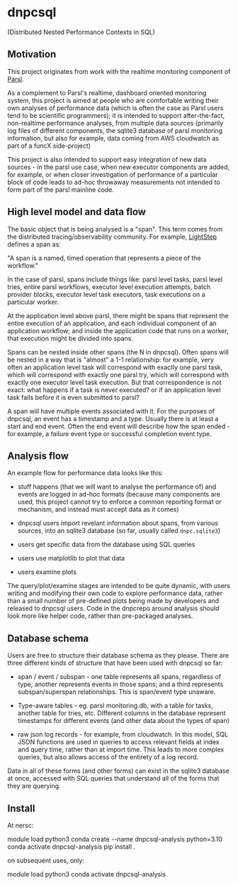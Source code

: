 # dnpcsql

(Distributed Nested Performance Contexts in SQL)

## Motivation

This project originates from work with the realtime monitoring
component of [Parsl](https://parsl-project.org/).

As a complement to Parsl's realtime, dashboard oriented monitoring
system, this project is aimed at people who are comfortable
writing their own analyses of performance data (which is often the
case as Parsl users tend to be scientific programmers); it is intended
to support after-the-fact, non-realtime performance analyses, from
multiple data sources (primarily log files of different components,
the sqlite3 database of parsl monitoring information, but also for
example, data coming from AWS cloudwatch as part of a funcX
side-project)

This project is also intended to support easy integration of new
data sources - in the parsl use case, when new executor components
are added, for example, or when closer investigation of performance
of a particular block of code leads to ad-hoc throwaway measurements
not intended to form part of the parsl mainline code.

## High level model and data flow

The basic object that is being analysed is a "span". This term comes
from the distributed tracing/observability community. For example,
[LightStep](https://docs.lightstep.com/docs/understand-distributed-tracing)
defines a span as:

"A span is a named, timed operation that represents a piece of the workflow."

In the case of parsl, spans include things like: parsl level tasks,
parsl level tries, entire parsl workflows, executor level execution attempts,
batch provider blocks, executor level task executors, task executions on
a particular worker.

At the application level above parsl, there might be spans that represent
the entire execution of an application, and each individual component of an
application workflow; and inside the application code that runs on a worker,
that execution might be divided into spans.

Spans can be nested inside other spans (the N in dnpcsql).
Often spans will be nested in a way that is "almost" a 1-1 relationship: for
example, very often an application level task will correspond with exactly
one parsl task, which will correspond with exactly one parsl try, which
will correspond with exactly one executor level task execution. But that
correspondence is not exact: what happens if a task is never executed? or
if an application level task fails before it is even submitted to parsl?

A span will have multiple events associated with it. For the purposes of
dnpcsql, an event has a timestamp and a type. Usually there is at least
a start and end event. Often the end event will describe how the
span ended - for example, a failure event type or successful completion
event type.

## Analysis flow

An example flow for performance data looks like this:

* stuff happens (that we will want to analyse the performance of) and
events are logged in ad-hoc formats (because many components are used,
this project cannot try to enforce a common reporting format or mechanism,
and instead must accept data as it comes)

* dnpcsql users import revelant information about spans, from various
sources, into an sqlite3 database (so far, usually called `dnpc.sqlite3`)

* users get specific data from the database using SQL queries

* users use matplotlib to plot that data

* users examine plots

The query/plot/examine stages are intended to be quite dynamic, with
users writing and modifying their own code to explore performance data,
rather than a small number of pre-defined plots being made by developers
and released to dnpcsql users. Code in the dnpcrepo around analysis
should look more like helper code, rather than pre-packaged analyses.

## Database schema

Users are free to structure their database schema as they please. There are
three different kinds of structure that have been used with dnpcsql so far:

* span / event / subspan - one table represents all spans, regardless of type;
another represents events in those spans; and a third represents
subspan/superspan relationships. This is span/event type unaware.

* Type-aware tables - eg. parsl monitoring.db, with a table for tasks, another
table for tries, etc. Different columns in the database represent timestamps
for different events (and other data about the types of span)

* raw json log records - for example, from cloudwatch. In this model, SQL
JSON functions are used in queries to access relevant fields at index and
query time, rather than at import time. This leads to more complex queries,
but also allows access of the entirety of a log record.

Data in all of these forms (and other forms) can exist in the sqlite3 database
at once, accessed with SQL queries that understand all of the forms that they
are querying.

## Install

At nersc:

module load python3
conda create --name dnpcsql-analysis python=3.10
conda activate dnpcsql-analysis
pip install .

on subsequent uses, only:

module load python3
conda activate dnpcsql-analysis
